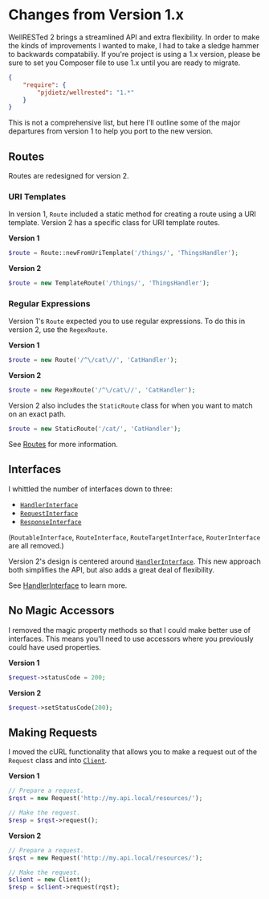 # Changes from Version 1.x

WellRESTed 2 brings a streamlined API and extra flexibility. In order to make the kinds of improvements I wanted to make, I had to take a sledge hammer to backwards compatabiliy. If you're project is using a 1.x version, please be sure to set you Composer file to use 1.x until you are ready to migrate.

```json
{
    "require": {
        "pjdietz/wellrested": "1.*"
    }
}
```

This is not a comprehensive list, but here I'll outline some of the major departures from version 1 to help you port to the new version.

## Routes

Routes are redesigned for version 2.

### URI Templates

In version 1, `Route` included a static method for creating a route using a URI template. Version 2 has a specific class for URI template routes.

**Version 1**
```php
$route = Route::newFromUriTemplate('/things/', 'ThingsHandler');
```

**Version 2**
```php
$route = new TemplateRoute('/things/', 'ThingsHandler');
```

### Regular Expressions

Version 1's `Route` expected you to use regular expressions. To do this in version 2, use the `RegexRoute`.

**Version 1**
```php
$route = new Route('/^\/cat\//', 'CatHandler');
```

**Version 2**
```php
$route = new RegexRoute('/^\/cat\//', 'CatHandler');
```

Version 2 also includes the `StaticRoute` class for when you want to match on an exact path.

```php
$route = new StaticRoute('/cat/', 'CatHandler');
```

See [Routes](routes.md) for more information.

## Interfaces

I whittled the number of interfaces down to three:
- [`HandlerInterface`](../src/pjdietz/WellRESTed/Interfaces/HanderInterface.php)
- [`RequestInterface`](../src/pjdietz/WellRESTed/Interfaces/RequestInterface.php)
- [`ResponseInterface`](../src/pjdietz/WellRESTed/Interfaces/ResponseInterface.php)

(`RoutableInterface`, `RouteInterface`, `RouteTargetInterface`,  `RouterInterface` are all removed.)

Version 2's design is centered around [`HandlerInterface`](../src/pjdietz/WellRESTed/Interfaces/HanderInterface.php). This new approach both simplifies the API, but also adds a great deal of flexibility.

See [HandlerInterface](handler-interface.md) to learn more.

## No Magic Accessors

I removed the magic property methods so that I could make better use of interfaces. This means you'll need to use accessors where you previously could have used properties.

**Version 1**
```php
$request->statusCode = 200;
```

**Version 2**
```php
$request->setStatusCode(200);
```

## Making Requests

I moved the cURL functionality that allows you to make a request out of the `Request` class and into [`Client`](../src/pjdietz/WellRESTed/Client.php).

**Version 1**
```php
// Prepare a request.
$rqst = new Request('http://my.api.local/resources/');

// Make the request.
$resp = $rqst->request();
```

**Version 2**
```php
// Prepare a request.
$rqst = new Request('http://my.api.local/resources/');

// Make the request.
$client = new Client();
$resp = $client->request(rqst);
```
